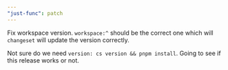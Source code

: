 ```yaml
---
"just-func": patch
---
```


Fix workspace version.
`workspace:^` should be the correct one which will `changeset` will update the version correctly.

Not sure do we need `version: cs version && pnpm install`. Going to see if this release works or not.

